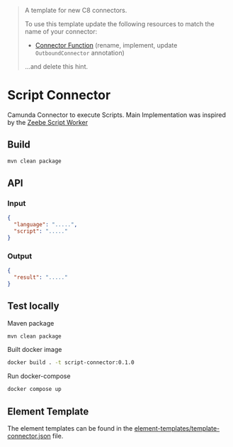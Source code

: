 > A template for new C8 connectors.
>
> To use this template update the following resources to match the name of your connector:
>
> * [Connector Function](./src/main/java/io/camunda/connector/MyConnectorFunction.java) (rename, implement, update `OutboundConnector` annotation)
>
> ...and delete this hint.


# Script Connector

Camunda Connector to execute Scripts.
Main Implementation was inspired by the [Zeebe Script Worker](https://github.com/camunda-community-hub/zeebe-script-worker/blob/master/src/main/resources/META-INF/services/org.camunda.feel.valuemapper.CustomValueMapper)

## Build

```bash
mvn clean package
```

## API

### Input

```json
{
  "language": ".....",
  "script": "....."
}
```

### Output

```json
{
  "result": "....."
}
```

## Test locally

Maven package

```bash
mvn clean package
```

Built docker image

```bash
docker build . -t script-connector:0.1.0
```

Run docker-compose

```bash
docker compose up
```

## Element Template

The element templates can be found in the [element-templates/template-connector.json](element-templates/script-connector.json) file.
